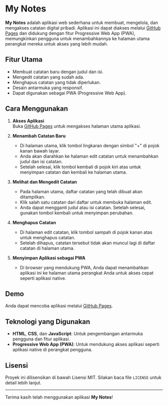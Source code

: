 # My Notes

**My Notes** adalah aplikasi web sederhana untuk membuat, mengelola, dan mengakses catatan digital pribadi. Aplikasi ini dapat diakses melalui [GitHub Pages](https://fatahpratam.github.io/my-notes/) dan didukung dengan fitur Progressive Web App (PWA), memungkinkan pengguna untuk menambahkannya ke halaman utama perangkat mereka untuk akses yang lebih mudah.

## Fitur Utama
- Membuat catatan baru dengan judul dan isi.
- Mengedit catatan yang sudah ada.
- Menghapus catatan yang tidak diperlukan.
- Desain antarmuka yang responsif.
- Dapat digunakan sebagai PWA (Progressive Web App).

## Cara Menggunakan
1. **Akses Aplikasi**  
   Buka [GitHub Pages](https://fatahpratam.github.io/my-notes/) untuk mengakses halaman utama aplikasi.

2. **Menambah Catatan Baru**  
   - Di halaman utama, klik tombol lingkaran dengan simbol "+" di pojok kanan bawah layar.  
   - Anda akan diarahkan ke halaman edit catatan untuk menambahkan judul dan isi catatan.  
   - Setelah selesai, klik tombol kembali di pojok kiri atas untuk menyimpan catatan dan kembali ke halaman utama.

3. **Melihat dan Mengedit Catatan**  
   - Pada halaman utama, daftar catatan yang telah dibuat akan ditampilkan.  
   - Klik salah satu catatan dari daftar untuk membuka halaman edit.  
   - Anda dapat mengganti judul atau isi catatan. Setelah selesai, gunakan tombol kembali untuk menyimpan perubahan.

4. **Menghapus Catatan**  
   - Di halaman edit catatan, klik tombol sampah di pojok kanan atas untuk menghapus catatan.  
   - Setelah dihapus, catatan tersebut tidak akan muncul lagi di daftar catatan di halaman utama.

5. **Menyimpan Aplikasi sebagai PWA**  
   - Di browser yang mendukung PWA, Anda dapat menambahkan aplikasi ini ke halaman utama perangkat Anda untuk akses cepat seperti aplikasi native.

## Demo
Anda dapat mencoba aplikasi melalui [GitHub Pages](https://fatahpratam.github.io/my-notes/).

## Teknologi yang Digunakan
- **HTML**, **CSS**, dan **JavaScript**: Untuk pengembangan antarmuka pengguna dan fitur aplikasi.  
- **Progressive Web App (PWA)**: Untuk mendukung akses aplikasi seperti aplikasi native di perangkat pengguna.

## Lisensi
Proyek ini dilisensikan di bawah Lisensi MIT. Silakan baca file `LICENSE` untuk detail lebih lanjut.

---
Terima kasih telah menggunakan aplikasi **My Notes**!